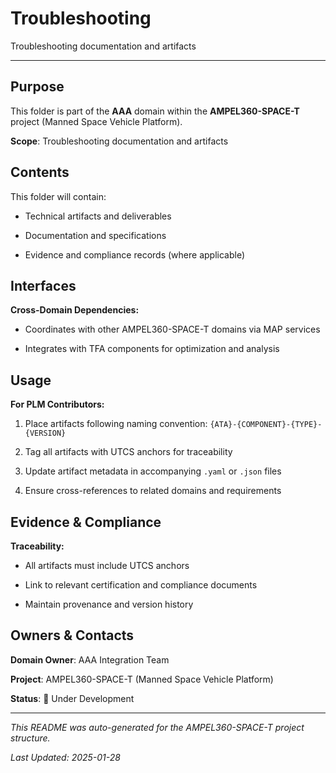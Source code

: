 # Troubleshooting

Troubleshooting documentation and artifacts

---

## Purpose

This folder is part of the **AAA** domain within the **AMPEL360-SPACE-T** project (Manned Space Vehicle Platform).


**Scope**: Troubleshooting documentation and artifacts


## Contents

This folder will contain:

- Technical artifacts and deliverables

- Documentation and specifications

- Evidence and compliance records (where applicable)


## Interfaces

**Cross-Domain Dependencies:**

- Coordinates with other AMPEL360-SPACE-T domains via MAP services

- Integrates with TFA components for optimization and analysis


## Usage

**For PLM Contributors:**

1. Place artifacts following naming convention: `{ATA}-{COMPONENT}-{TYPE}-{VERSION}`

2. Tag all artifacts with UTCS anchors for traceability

3. Update artifact metadata in accompanying `.yaml` or `.json` files

4. Ensure cross-references to related domains and requirements


## Evidence & Compliance

**Traceability:**

- All artifacts must include UTCS anchors

- Link to relevant certification and compliance documents

- Maintain provenance and version history


## Owners & Contacts

**Domain Owner**: AAA Integration Team

**Project**: AMPEL360-SPACE-T (Manned Space Vehicle Platform)

**Status**: 🚧 Under Development


---


*This README was auto-generated for the AMPEL360-SPACE-T project structure.*

*Last Updated: 2025-01-28*
